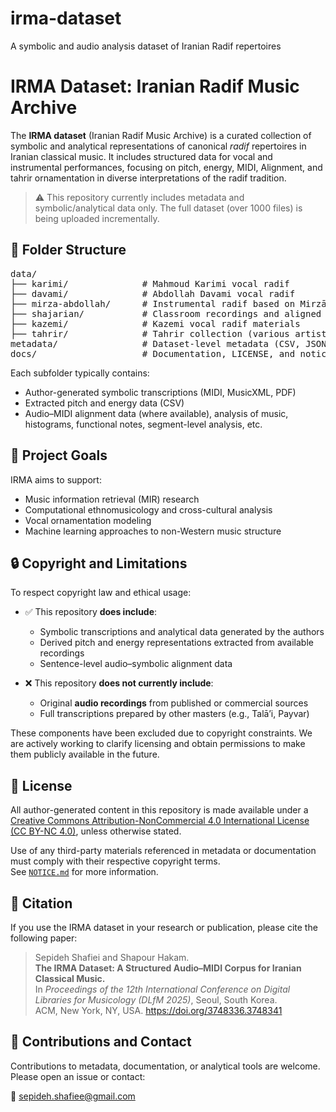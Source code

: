 # irma-dataset
A symbolic and audio analysis dataset of Iranian Radif repertoires

# IRMA Dataset: Iranian Radif Music Archive

The **IRMA dataset** (Iranian Radif Music Archive) is a curated collection of symbolic and analytical representations of canonical *radif* repertoires in Iranian classical music. It includes structured data for vocal and instrumental performances, focusing on pitch, energy, MIDI, Alignment, and tahrir ornamentation in diverse interpretations of the radif tradition.

> ⚠️ This repository currently includes metadata and symbolic/analytical data only. The full dataset (over 1000 files) is being uploaded incrementally.

## 📁 Folder Structure

<pre>
data/
├── karimi/              # Mahmoud Karimi vocal radif
├── davami/              # Abdollah Davami vocal radif
├── mirza-abdollah/      # Instrumental radif based on Mirzā ʿAbdollāh
├── shajarian/           # Classroom recordings and aligned symbolic data
├── kazemi/              # Kazemi vocal radif materials
├── tahrir/              # Tahrir collection (various artists)
metadata/                # Dataset-level metadata (CSV, JSON, etc.)
docs/                    # Documentation, LICENSE, and notice files
</pre>


Each subfolder typically contains:
- Author-generated symbolic transcriptions (MIDI, MusicXML, PDF)
- Extracted pitch and energy data (CSV)
- Audio–MIDI alignment data (where available), analysis of music, histograms, functional notes, segment-level analysis, etc.

## 🎯 Project Goals

IRMA aims to support:
- Music information retrieval (MIR) research
- Computational ethnomusicology and cross-cultural analysis
- Vocal ornamentation modeling
- Machine learning approaches to non-Western music structure

## 🔒 Copyright and Limitations

To respect copyright law and ethical usage:

- ✅ This repository **does include**:
  - Symbolic transcriptions and analytical data generated by the authors  
  - Derived pitch and energy representations extracted from available recordings  
  - Sentence-level audio–symbolic alignment data

- ❌ This repository **does not currently include**:
  - Original **audio recordings** from published or commercial sources  
  - Full transcriptions prepared by other masters (e.g., Talā’i, Payvar)

These components have been excluded due to copyright constraints. We are actively working to clarify licensing and obtain permissions to make them publicly available in the future.

## 📄 License

All author-generated content in this repository is made available under a [Creative Commons Attribution-NonCommercial 4.0 International License (CC BY-NC 4.0)](https://creativecommons.org/licenses/by-nc/4.0/), unless otherwise stated.  

Use of any third-party materials referenced in metadata or documentation must comply with their respective copyright terms.  
See [`NOTICE.md`](NOTICE.md) for more information.


## 📌 Citation

If you use the IRMA dataset in your research or publication, please cite the following paper:

> Sepideh Shafiei and Shapour Hakam.  
> **The IRMA Dataset: A Structured Audio–MIDI Corpus for Iranian Classical Music.**  
> In *Proceedings of the 12th International Conference on Digital Libraries for Musicology (DLfM 2025)*, Seoul, South Korea.  
> ACM, New York, NY, USA. https://doi.org/3748336.3748341


## 🤝 Contributions and Contact

Contributions to metadata, documentation, or analytical tools are welcome.  
Please open an issue or contact:

📧 sepideh.shafiee@gmail.com

